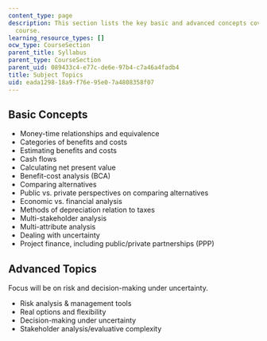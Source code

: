 ```yaml
---
content_type: page
description: This section lists the key basic and advanced concepts covered in this
  course.
learning_resource_types: []
ocw_type: CourseSection
parent_title: Syllabus
parent_type: CourseSection
parent_uid: 089433c4-e77c-de6e-97b4-c7a46a4fadb4
title: Subject Topics
uid: eada1298-18a9-f76e-95e0-7a4808358f07
---
```


Basic Concepts
--------------

*   Money-time relationships and equivalence
*   Categories of benefits and costs
*   Estimating benefits and costs
*   Cash flows
*   Calculating net present value
*   Benefit-cost analysis (BCA)
*   Comparing alternatives
*   Public vs. private perspectives on comparing alternatives
*   Economic vs. financial analysis
*   Methods of depreciation relation to taxes
*   Multi-stakeholder analysis
*   Multi-attribute analysis
*   Dealing with uncertainty
*   Project finance, including public/private partnerships (PPP)

Advanced Topics
---------------

Focus will be on risk and decision-making under uncertainty.

*   Risk analysis & management tools
*   Real options and flexibility
*   Decision-making under uncertainty
*   Stakeholder analysis/evaluative complexity